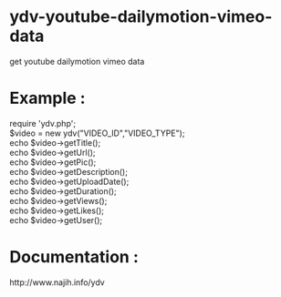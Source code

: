 ydv-youtube-dailymotion-vimeo-data
==================================

get youtube dailymotion vimeo data



<h1>Example :</h1>
require 'ydv.php';<br>
$video = new ydv("VIDEO_ID","VIDEO_TYPE");<br>
echo $video->getTitle();<br>
echo $video->getUrl();<br>
echo $video->getPic();<br>
echo $video->getDescription();<br>
echo $video->getUploadDate();<br>
echo $video->getDuration();<br>
echo $video->getViews();<br>
echo $video->getLikes();<br>
echo $video->getUser();<br>

<h1>Documentation :</h1>
http://www.najih.info/ydv
